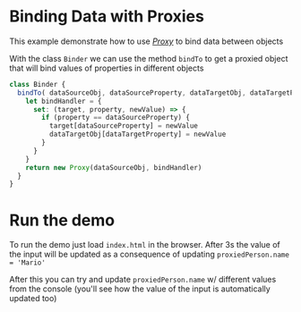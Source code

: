 # Binding Data with Proxies

This example demonstrate how to use [_Proxy_](https://developer.mozilla.org/en-US/docs/Web/JavaScript/Reference/Global_Objects/Proxy) to bind data between objects

With the class `Binder` we can use the method `bindTo` to get a proxied object that will bind values of properties in different objects

```javascript
class Binder {
  bindTo( dataSourceObj, dataSourceProperty, dataTargetObj, dataTargetProperty) {
    let bindHandler = {
      set: (target, property, newValue) => {
        if (property == dataSourceProperty) {
          target[dataSourceProperty] = newValue
          dataTargetObj[dataTargetProperty] = newValue
        }
      }
    }
    return new Proxy(dataSourceObj, bindHandler)
  }
}
```

# Run the demo

To run the demo just load `index.html` in the browser. After 3s the value of the input will be updated as a consequence of updating `proxiedPerson.name = 'Mario'`

After this you can try and update `proxiedPerson.name` w/ different values from the console (you'll see how the value of the input is automatically updated too)